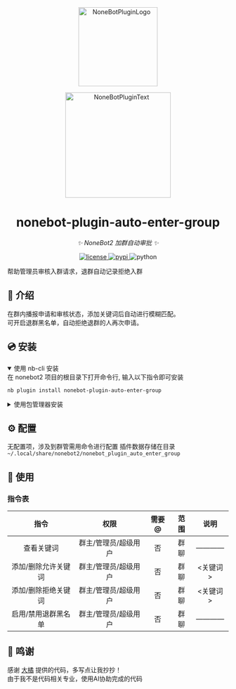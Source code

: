 <div align="center">
  <a href="https://v2.nonebot.dev/store"><img src="https://github.com/A-kirami/nonebot-plugin-template/raw/resources/nbp_logo.png" width="180" height="180" alt="NoneBotPluginLogo"></a>
  <br>
  <p><img src="https://github.com/A-kirami/nonebot-plugin-template/raw/resources/NoneBotPlugin.svg" width="240" alt="NoneBotPluginText"></p>
</div>

<div align="center">

# nonebot-plugin-auto-enter-group

_✨ NoneBot2 加群自动审批 ✨_


<a href="./LICENSE">
    <img src="https://img.shields.io/github/license/padoru233/nonebot-plugin-auto-enter-group.svg" alt="license">
</a>
<a href="https://pypi.python.org/pypi/nonebot-plugin-auto-enter-group">
    <img src="https://img.shields.io/pypi/v/nonebot-plugin-auto-enter-group.svg" alt="pypi">
</a>
<img src="https://img.shields.io/badge/python-3.9+-blue.svg" alt="python">

</div>

帮助管理员审核入群请求，退群自动记录拒绝入群

## 📖 介绍

在群内播报申请和审核状态，添加关键词后自动进行模糊匹配。  
可开启退群黑名单，自动拒绝退群的人再次申请。

## 💿 安装

<details open>
<summary>使用 nb-cli 安装</summary>
在 nonebot2 项目的根目录下打开命令行, 输入以下指令即可安装

    nb plugin install nonebot-plugin-auto-enter-group

</details>

<details>
<summary>使用包管理器安装</summary>
在 nonebot2 项目的插件目录下, 打开命令行, 根据你使用的包管理器, 输入相应的安装命令

<details>
<summary>pip</summary>

    pip install nonebot-plugin-auto-enter-group
</details>
<details>
<summary>pdm</summary>

    pdm add nonebot-plugin-auto-enter-group
</details>
<details>
<summary>poetry</summary>

    poetry add nonebot-plugin-auto-enter-group
</details>
<details>
<summary>conda</summary>

    conda install nonebot-plugin-auto-enter-group
</details>

打开 nonebot2 项目根目录下的 `pyproject.toml` 文件, 在 `[tool.nonebot]` 部分追加写入

    plugins = ["nonebot_plugin_auto_enter_group"]

</details>

## ⚙️ 配置

无配置项，涉及到群管需用命令进行配置
插件数据存储在目录 ``~/.local/share/nonebot2/nonebot_plugin_auto_enter_group``

## 🎉 使用
### 指令表
| 指令 | 权限 | 需要@ | 范围 | 说明 |
|:-----:|:----:|:----:|:----:|:----:|
| 查看关键词 | 群主/管理员/超级用户 | 否 | 群聊 | ———— |
| 添加/删除允许关键词 | 群主/管理员/超级用户 | 否 | 群聊 | <关键词> |
| 添加/删除拒绝关键词 | 群主/管理员/超级用户 | 否 | 群聊 | <关键词> |
| 启用/禁用退群黑名单 | 群主/管理员/超级用户 | 否 | 群聊 | ———— |

## 🌹 鸣谢

感谢 [大橘](https://github.com/zhiyu1998) 提供的代码，多写点让我抄抄！  
由于我不是代码相关专业，使用AI协助完成的代码
